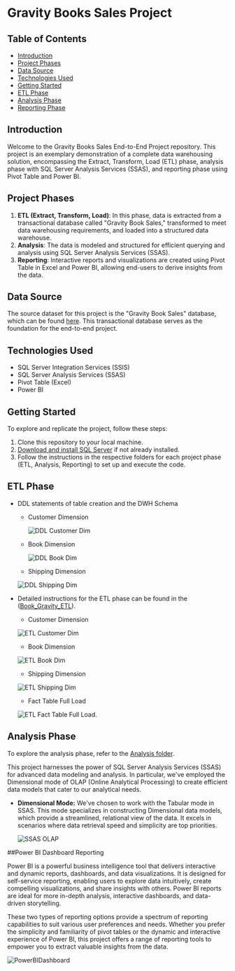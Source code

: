 # Gravity Books Sales Project

## Table of Contents
- [Introduction](#introduction)
- [Project Phases](#project-phases)
- [Data Source](#data-source)
- [Technologies Used](#technologies-used)
- [Getting Started](#getting-started)
- [ETL Phase](#etl-phase)
- [Analysis Phase](#analysis-phase)
- [Reporting Phase](#reporting-phase)


## Introduction
Welcome to the Gravity Books Sales End-to-End Project repository. This project is an exemplary demonstration of a complete data warehousing solution, encompassing the Extract, Transform, Load (ETL) phase, analysis phase with SQL Server Analysis Services (SSAS), and reporting phase using Pivot Table and Power BI.

## Project Phases
1. **ETL (Extract, Transform, Load)**: In this phase, data is extracted from a transactional database called "Gravity Book Sales," transformed to meet data warehousing requirements, and loaded into a structured data warehouse.
2. **Analysis**: The data is modeled and structured for efficient querying and analysis using SQL Server Analysis Services (SSAS).
3. **Reporting**: Interactive reports and visualizations are created using Pivot Table in Excel and Power BI, allowing end-users to derive insights from the data.

## Data Source
The source dataset for this project is the "Gravity Book Sales" database, which can be found [here](https://github.com/bbrumm/databasestar/tree/main/sample_databases/sample_db_gravity/gravity_sqlserver). This transactional database serves as the foundation for the end-to-end project.

## Technologies Used
- SQL Server Integration Services (SSIS)
- SQL Server Analysis Services (SSAS)
- Pivot Table (Excel)
- Power BI

## Getting Started
To explore and replicate the project, follow these steps:
1. Clone this repository to your local machine.
2. [Download and install SQL Server](https://www.microsoft.com/en-us/sql-server/sql-server-downloads) if not already installed.
3. Follow the instructions in the respective folders for each project phase (ETL, Analysis, Reporting) to set up and execute the code.

## ETL Phase


* DDL statements of table creation and the DWH Schema
  
  * Customer Dimension
    
    ![DDL Customer Dim](https://github.com/FathiiElsayed/Gravity_Book_DWH/blob/main/ScreenShots/DIM_Customer.png)
    
  * Book Dimension
    
    ![DDL Book Dim](https://github.com/FathiiElsayed/Gravity_Book_DWH/blob/main/ScreenShots/DIM_Book.png)
    
   * Shipping Dimension
     
    ![DDL Shipping Dim](https://github.com/FathiiElsayed/Gravity_Book_DWH/blob/main/ScreenShots/DIM_Shipping.png)
  





* Detailed instructions for the ETL phase can be found in the ([Book_Gravity_ETL](https://github.com/FathiiElsayed/Gravity_Book_DWH/tree/149f470ee9931024cef61f2ddd802077513134b3/Book_Gravity_ETL)).

   * Customer Dimension
   
    ![ETL Customer Dim](https://github.com/FathiiElsayed/Gravity_Book_DWH/blob/main/ScreenShots/Customer_ETL.png)

   * Book Dimension
   
    ![ETL Book Dim](https://github.com/FathiiElsayed/Gravity_Book_DWH/blob/main/ScreenShots/Book_ETL.png)

   * Shipping Dimension
   
    ![ETL Shipping Dim](https://github.com/FathiiElsayed/Gravity_Book_DWH/blob/main/ScreenShots/Shipping_ETL.png)

   * Fact Table Full Load
   
    ![ETL Fact Table Full Load](https://github.com/FathiiElsayed/Gravity_Book_DWH/blob/main/ScreenShots/Fact_ETL.png).

## Analysis Phase
To explore the analysis phase, refer to the [Analysis folder](/Analysis).

This project harnesses the power of SQL Server Analysis Services (SSAS) for advanced data modeling and analysis. In particular, we've employed the Dimensional mode of OLAP (Online Analytical Processing) to create efficient data models that cater to our analytical needs.

- **Dimensional Mode:** We've chosen to work with the Tabular mode in SSAS. This mode specializes in constructing Dimensional data models, which provide a streamlined, relational view of the data. It excels in scenarios where data retrieval speed and simplicity are top priorities.

    ![SSAS OLAP](https://github.com/FathiiElsayed/Gravity_Book_DWH/blob/main/ScreenShots/Cube.png)


##Power BI Dashboard Reporting

Power BI is a powerful business intelligence tool that delivers interactive and dynamic reports, dashboards, and data visualizations. It is designed for self-service reporting, enabling users to explore data intuitively, create compelling visualizations, and share insights with others. Power BI reports are ideal for more in-depth analysis, interactive dashboards, and data-driven storytelling.

These two types of reporting options provide a spectrum of reporting capabilities to suit various user preferences and needs. Whether you prefer the simplicity and familiarity of pivot tables or the dynamic and interactive experience of Power BI, this project offers a range of reporting tools to empower you to extract valuable insights from the data.

![PowerBIDashboard](https://github.com/FathiiElsayed/Gravity_Book_DWH/blob/149f470ee9931024cef61f2ddd802077513134b3/Gravity_Dashboard.pbix)
